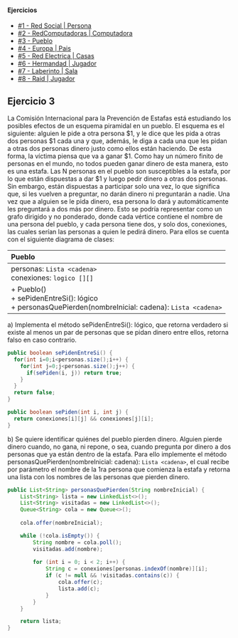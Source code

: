 #### Ejercicios
* [#1 - Red Social | Persona](exercise-01.md)
* [#2 - RedComputadoras | Computadora](exercise-02.md)
* [#3 - Pueblo](exercise-03.md)
* [#4 - Europa | Pais](exercise-04.md)
* [#5 - Red Electrica | Casas](exercise-05.md)
* [#6 - Hermandad | Jugador](exercise-06.md)
* [#7 - Laberinto | Sala](exercise-07.md)
* [#8 - Raid | Jugador](exercise-08.md)

## Ejercicio 3
La Comisión Internacional para la Prevención de Estafas está estudiando los posibles efectos de un esquema piramidal en un pueblo. El esquema es el siguiente: alguien le pide a otra persona $1, y le dice que les pida a otras dos personas $1 cada una y que, además, le diga a cada una que les pidan a otras dos personas dinero justo como ellos están haciendo. De esta forma, la víctima piensa que va a
ganar $1. Como hay un número finito de personas en el mundo, no todos pueden ganar dinero de esta manera, esto es una estafa.
Las N personas en el pueblo son susceptibles a la estafa, por lo que están dispuestas a dar $1 y luego pedir dinero a otras dos personas. Sin embargo, están dispuestas a participar solo una vez, lo que significa que, si les vuelven a preguntar, no darán dinero ni preguntarán a nadie. Una vez que a alguien se le pida dinero, esa persona lo dará y automáticamente les preguntará a dos más por dinero. 
Esto se podría representar como un grafo dirigido y no ponderado, donde cada vértice contiene el nombre de una persona del pueblo, y cada persona tiene dos, y solo dos, conexiones, las cuales serían las personas a quien le pedirá dinero.
Para ellos se cuenta con el siguiente diagrama de clases:

| Pueblo                                                                                                    |
| :-------------------------------------------------------------------------------------------------------- |
| personas: `Lista <cadena>`<br>conexiones: `logico [][]`                                                   |
| + Pueblo()<br>+ sePidenEntreSi(): lógico<br>+ personasQuePierden(nombreInicial: cadena): `Lista <cadena>` |

a) Implementa el método sePidenEntreSi(): lógico, que retorna verdadero si existe al menos un par de personas que se pidan dinero entre ellos, retorna falso en caso contrario.
```java
public boolean sePidenEntreSi() {
  for(int i=0;i<personas.size();i++) {
    for(int j=0;j<personas.size();j++) {
      if(sePiden(i, j)) return true;
    }
  }
  return false;
}

public boolean sePiden(int i, int j) {
  return conexiones[i][j] && conexiones[j][i];
}
```

b) Se quiere identificar quiénes del pueblo pierden dinero. Alguien pierde dinero cuando, no gana, ni repone, o sea, cuando pregunta por dinero a dos personas que ya están dentro de la estafa. Para ello implemente el método personasQuePierden(nombreInicial: cadena): `Lista <cadena>`, el cual recibe por parámetro el nombre de la 1ra persona que comienza la estafa y retorna una lista con los nombres de las personas que pierden dinero.
```java
public List<String> personasQuePierden(String nombreInicial) {
    List<String> lista = new LinkedList<>();
    List<String> visitadas = new LinkedList<>();
    Queue<String> cola = new Queue<>();
    
    cola.offer(nombreInicial);

    while (!cola.isEmpty()) {
        String nombre = cola.poll();
        visitadas.add(nombre);
        
        for (int i = 0; i < 2; i++) {
            String c = conexiones[personas.indexOf(nombre)][i];
            if (c != null && !visitadas.contains(c)) {
                cola.offer(c);
                lista.add(c);
            }
        }
    }

    return lista;
}
```